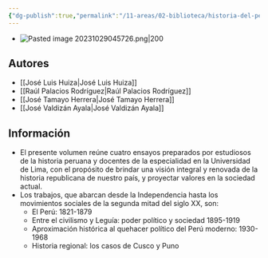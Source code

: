 ```yaml
---
{"dg-publish":true,"permalink":"/11-areas/02-biblioteca/historia-del-peru-republicano/","noteIcon":""}
---
```


- ![Pasted image 20231029045726.png|200](/img/user/10%20Entrada%20%F0%9F%9B%92/%F0%9F%92%BE%20Adjuntos/Pasted%20image%2020231029045726.png)
## Autores
- [[José Luis Huiza\|José Luis Huiza]]
- [[Raúl Palacios Rodríguez\|Raúl Palacios Rodríguez]]
- [[José Tamayo Herrera\|José Tamayo Herrera]]
- [[José Valdizán Ayala\|José Valdizán Ayala]]
## Información
- El presente volumen reúne cuatro ensayos preparados por estudiosos de la historia peruana y docentes de la especialidad en la Universidad de Lima, con el propósito de brindar una visión integral y renovada de la historia republicana de nuestro país, y proyectar valores en la sociedad actual. 
- Los trabajos, que abarcan desde la Independencia hasta los movimientos sociales de la segunda mitad del siglo XX, son: 
	- El Perú: 1821-1879
	- Entre el civilismo y Leguía: poder político y sociedad 1895-1919
	- Aproximación histórica al quehacer político del Perú moderno: 1930-1968
	- Historia regional: los casos de Cusco y Puno